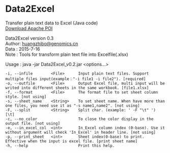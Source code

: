 # Data2Excel
Transfer plain text data to Excel (Java code)  
[Download Apache POI](http://www.apache.org/dyn/closer.cgi/poi/release/bin/poi-bin-3.12-20150511.tar.gz "http://www.apache.org/dyn/closer.cgi/poi/release/bin/poi-bin-3.12-20150511.tar.gz")  

Data2Excel version 0.3  
Author: huangzhibo@genomics.cn  
Data  : 2015-7-16  
Note  : Tools for transform plain text file into Excelfile(.xlsx)    

Usage : java -jar Data2Excel_v0.2.jar <options...>  

	-i, --infile      	<File>  	Input plain text files. Support multiple files input(example："-i file1 -i file2"). [required]
	-o, --outfile     	<File>  	Output Excel file, multi input will be writed into different sheets in the same workbook. [file1.xlsx]
	-f, --format      	<File>  	The format file to set sheet column style. [not using]
	-s, --sheet_name  	<String>	To set sheet name. When have more than one files, you need use it as "-s name1,name2". [not using]
	-F, --split       	<String>	Split char. (example: ' -F "\t" ') [\t]
	-c, --no_color    	        	To close the color display in the output file. [not using]
	-e, --in_excel_col	<int>   	In_Excel column index (0-base). Use it without argument will check 'In_Excel' in header line. [not using]
	-p, --print_sheet 	<int>   	Sheet index(0-base) to print. Effective when the input is excel file. [print sheet name]
	-h, --help        	        	Print this help.

